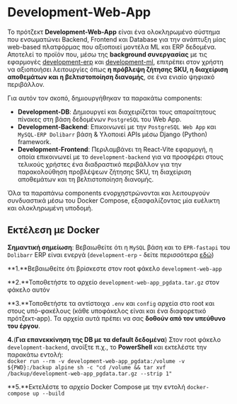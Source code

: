 # Development-Web-App

Το πρότζεκτ **Development-Web-App** είναι ένα ολοκληρωμένο σύστημα που ενσωματώνει Backend, Frontend και Database για την ανάπτυξη μίας web-based πλατφόρμας που αξιοποιεί μοντέλα ML και ERP δεδομένα. Αποτελεί το προϊόν που, μέσω της **background συνεργασίας** με τις εφαρμογές [development-erp](https://bitbucket.org/dotsoft-sa/development-backend-2/src/main/development-erp/) και [development-ml](https://bitbucket.org/dotsoft-sa/development-backend-2/src/main/development-ml/), επιτρέπει στον χρήστη να αξιοποιήσει λειτουργίες όπως **η πρόβλεψη ζήτησης SKU, η διαχείριση αποθεμάτων και η βελτιστοποίηση διανομής**, σε ένα ενιαίο ψηφιακό περιβάλλον.

Για αυτόν τον σκοπό, δημιουργήθηκαν τα παρακάτω components:

- **Development-DB**: Δημιουργεί και διαχειρίζεται τους απαραίτητους πίνακες στη βάση δεδομένων `PostgreSQL` του Web App.
- **Development-Backend**: Επικοινωνεί με την `PostgreSQL Web App` και `MySQL-ERP Dolibarr` βάση & Υλοποιεί APIs μέσω Django (Python) framework.
- **Development-Frontend**: Περιλαμβάνει τη React-Vite εφαρμογή, η οποία επικοινωνεί με το `development-backend` για να προσφέρει στους τελικούς χρήστες ένα διαδραστικό περιβάλλον για την παρακολούθηση προβλέψεων ζήτησης SKU, τη διαχείριση αποθεμάτων και τη βελτιστοποίηση διανομής.

Όλα τα παραπάνω components ενορχηστρώνονται και λειτουργούν συνδυαστικά μέσω του Docker Compose, εξασφαλίζοντας μία ευέλικτη και ολοκληρωμένη υποδομή.

## Εκτέλεση με Docker

**Σημαντική σημείωση**: Βεβαιωθείτε ότι η `MySQL` βάση και το `EPR-fastapi` του `Dolibarr` ERP είναι ενεργά (`development-erp` - δείτε περισσότερα [εδώ](https://bitbucket.org/dotsoft-sa/development-backend-2/src/69a1f5f995fd/development-erp/?at=main))

**1.**Βεβαιωθείτε ότι βρίσκεστε στον root φάκελο `development-web-app`

**2.**Τοποθετήστε το αρχείο `development-web-app_pgdata.tar.gz` στον φάκελο αυτόν <br>

**3.**Τοποθετήστε τα αντίστοιχα `.env` και `config` αρχεία στο root και στους υπό-φακέλους (κάθε υποφάκελος είναι και ένα διαφορετικό πρότζεκτ-app). Τα αρχεία αυτά πρέπει να σας **δοθούν από τον υπεύθυνο του έργου**.

**4.**(**Για επανεκκίνηση της DB με τα default δεδομένα**) Στον root φάκελο `development-backend`, ανοίξτε π.χ., το **PowerShell** και εκτελέστε την παρακάτω εντολή: <br>
`docker run --rm -v development-web-app_pgdata:/volume -v ${PWD}:/backup alpine sh -c "cd /volume && tar xvf /backup/development-web-app_pgdata.tar.gz --strip 1"`

**5.**Εκτελέστε το αρχείο Docker Compose με την εντολή `docker-compose up --build`
